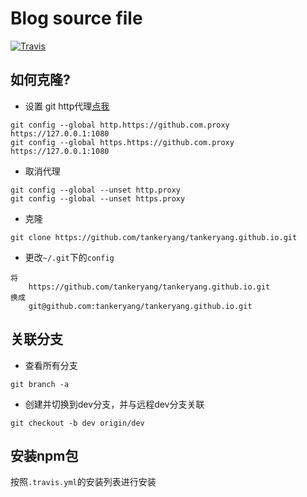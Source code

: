 # Blog source file

[![Travis](https://img.shields.io/travis/rust-lang/rust.svg)](https://tankeryang.github.io)

## 如何克隆?
* 设置 git http代理[点我](https://www.zhihu.com/question/27159393)
```
git config --global http.https://github.com.proxy https://127.0.0.1:1080
git config --global https.https://github.com.proxy https://127.0.0.1:1080
```

* 取消代理
```
git config --global --unset http.proxy
git config --global --unset https.proxy
```

* 克隆
```
git clone https://github.com/tankeryang/tankeryang.github.io.git
```

* 更改```~/.git```下的```config```

```
将
    https://github.com/tankeryang/tankeryang.github.io.git
换成
    git@github.com:tankeryang/tankeryang.github.io.git
```

## 关联分支
* 查看所有分支
```
git branch -a
```

* 创建并切换到dev分支，并与远程dev分支关联
```
git checkout -b dev origin/dev
```

## 安装npm包
按照```.travis.yml```的安装列表进行安装